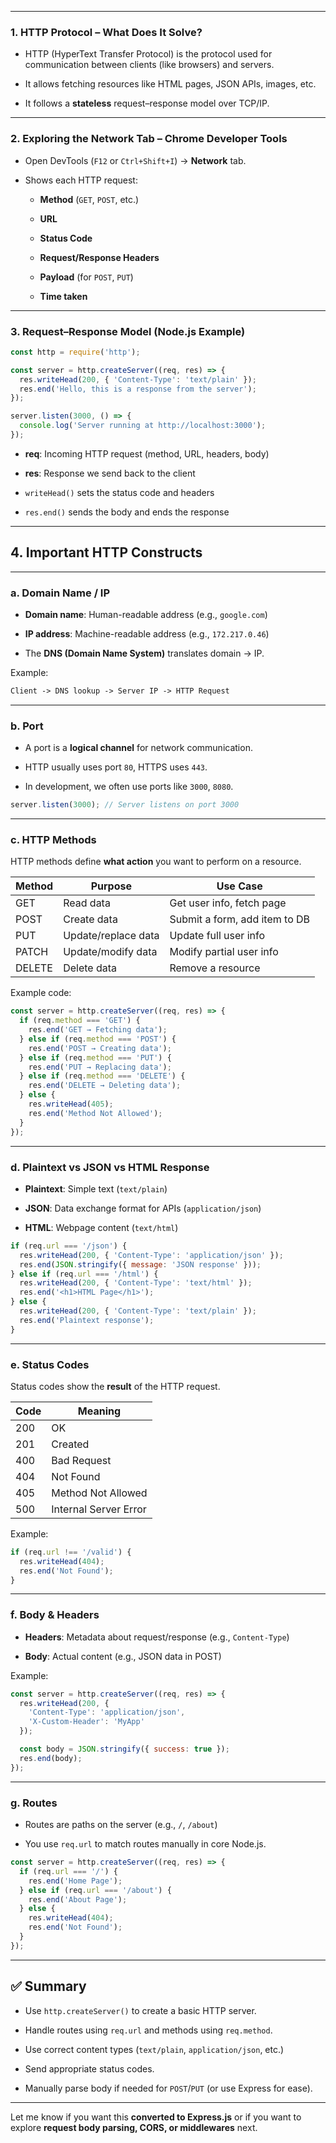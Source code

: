 

---

### 1. **HTTP Protocol – What Does It Solve?**

- HTTP (HyperText Transfer Protocol) is the protocol used for communication between clients (like browsers) and servers.
    
- It allows fetching resources like HTML pages, JSON APIs, images, etc.
    
- It follows a **stateless** request–response model over TCP/IP.
    

---

### 2. **Exploring the Network Tab – Chrome Developer Tools**

- Open DevTools (`F12` or `Ctrl+Shift+I`) → **Network** tab.
    
- Shows each HTTP request:
    
    - **Method** (`GET`, `POST`, etc.)
        
    - **URL**
        
    - **Status Code**
        
    - **Request/Response Headers**
        
    - **Payload** (for `POST`, `PUT`)
        
    - **Time taken**
        

---

### 3. **Request–Response Model (Node.js Example)**

```js
const http = require('http');

const server = http.createServer((req, res) => {
  res.writeHead(200, { 'Content-Type': 'text/plain' });
  res.end('Hello, this is a response from the server');
});

server.listen(3000, () => {
  console.log('Server running at http://localhost:3000');
});
```

- **req**: Incoming HTTP request (method, URL, headers, body)
    
- **res**: Response we send back to the client
    
- `writeHead()` sets the status code and headers
    
- `res.end()` sends the body and ends the response
    

---

## 4. **Important HTTP Constructs**

---

### a. **Domain Name / IP**

- **Domain name**: Human-readable address (e.g., `google.com`)
    
- **IP address**: Machine-readable address (e.g., `172.217.0.46`)
    
- The **DNS (Domain Name System)** translates domain → IP.
    

Example:

```txt
Client -> DNS lookup -> Server IP -> HTTP Request
```

---

### b. **Port**

- A port is a **logical channel** for network communication.
    
- HTTP usually uses port `80`, HTTPS uses `443`.
    
- In development, we often use ports like `3000`, `8080`.
    

```js
server.listen(3000); // Server listens on port 3000
```

---

### c. **HTTP Methods**

HTTP methods define **what action** you want to perform on a resource.

|Method|Purpose|Use Case|
|---|---|---|
|GET|Read data|Get user info, fetch page|
|POST|Create data|Submit a form, add item to DB|
|PUT|Update/replace data|Update full user info|
|PATCH|Update/modify data|Modify partial user info|
|DELETE|Delete data|Remove a resource|

Example code:

```js
const server = http.createServer((req, res) => {
  if (req.method === 'GET') {
    res.end('GET → Fetching data');
  } else if (req.method === 'POST') {
    res.end('POST → Creating data');
  } else if (req.method === 'PUT') {
    res.end('PUT → Replacing data');
  } else if (req.method === 'DELETE') {
    res.end('DELETE → Deleting data');
  } else {
    res.writeHead(405);
    res.end('Method Not Allowed');
  }
});
```

---

### d. **Plaintext vs JSON vs HTML Response**

- **Plaintext**: Simple text (`text/plain`)
    
- **JSON**: Data exchange format for APIs (`application/json`)
    
- **HTML**: Webpage content (`text/html`)
    

```js
if (req.url === '/json') {
  res.writeHead(200, { 'Content-Type': 'application/json' });
  res.end(JSON.stringify({ message: 'JSON response' }));
} else if (req.url === '/html') {
  res.writeHead(200, { 'Content-Type': 'text/html' });
  res.end('<h1>HTML Page</h1>');
} else {
  res.writeHead(200, { 'Content-Type': 'text/plain' });
  res.end('Plaintext response');
}
```

---

### e. **Status Codes**

Status codes show the **result** of the HTTP request.

|Code|Meaning|
|---|---|
|200|OK|
|201|Created|
|400|Bad Request|
|404|Not Found|
|405|Method Not Allowed|
|500|Internal Server Error|

Example:

```js
if (req.url !== '/valid') {
  res.writeHead(404);
  res.end('Not Found');
}
```

---

### f. **Body & Headers**

- **Headers**: Metadata about request/response (e.g., `Content-Type`)
    
- **Body**: Actual content (e.g., JSON data in POST)
    

Example:

```js
const server = http.createServer((req, res) => {
  res.writeHead(200, {
    'Content-Type': 'application/json',
    'X-Custom-Header': 'MyApp'
  });

  const body = JSON.stringify({ success: true });
  res.end(body);
});
```

---

### g. **Routes**

- Routes are paths on the server (e.g., `/`, `/about`)
    
- You use `req.url` to match routes manually in core Node.js.
    

```js
const server = http.createServer((req, res) => {
  if (req.url === '/') {
    res.end('Home Page');
  } else if (req.url === '/about') {
    res.end('About Page');
  } else {
    res.writeHead(404);
    res.end('Not Found');
  }
});
```

---

## ✅ Summary

- Use `http.createServer()` to create a basic HTTP server.
    
- Handle routes using `req.url` and methods using `req.method`.
    
- Use correct content types (`text/plain`, `application/json`, etc.)
    
- Send appropriate status codes.
    
- Manually parse body if needed for `POST`/`PUT` (or use Express for ease).
    

---

Let me know if you want this **converted to Express.js** or if you want to explore **request body parsing, CORS, or middlewares** next.